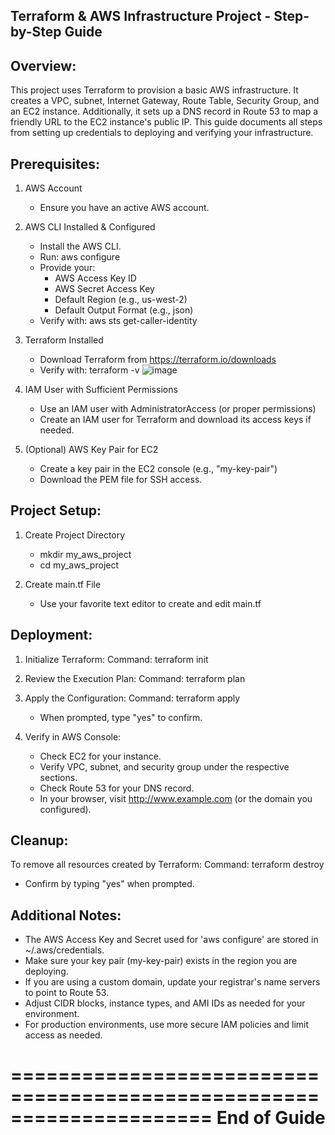 Terraform & AWS Infrastructure Project - Step-by-Step Guide
------------------------------------------------------------

Overview:
---------
This project uses Terraform to provision a basic AWS infrastructure.
It creates a VPC, subnet, Internet Gateway, Route Table, Security Group,
and an EC2 instance. Additionally, it sets up a DNS record in Route 53
to map a friendly URL to the EC2 instance's public IP. This guide
documents all steps from setting up credentials to deploying and
verifying your infrastructure.

Prerequisites:
--------------
1. AWS Account
   - Ensure you have an active AWS account.
2. AWS CLI Installed & Configured
   - Install the AWS CLI.
   - Run: aws configure
   - Provide your:
     - AWS Access Key ID
     - AWS Secret Access Key
     - Default Region (e.g., us-west-2)
     - Default Output Format (e.g., json)
   - Verify with: aws sts get-caller-identity
3. Terraform Installed
   - Download Terraform from https://terraform.io/downloads
   - Verify with: terraform -v
     ![image](https://github.com/user-attachments/assets/5ddb44a5-ab24-46b9-99ff-43e505f53346)

4. IAM User with Sufficient Permissions
   - Use an IAM user with AdministratorAccess (or proper permissions)
   - Create an IAM user for Terraform and download its access keys if needed.
5. (Optional) AWS Key Pair for EC2
   - Create a key pair in the EC2 console (e.g., "my-key-pair")
   - Download the PEM file for SSH access.

Project Setup:
--------------
1. Create Project Directory
   - mkdir my_aws_project
   - cd my_aws_project

2. Create main.tf File
   - Use your favorite text editor to create and edit main.tf

Deployment:
-----------
1. Initialize Terraform:
   Command: terraform init

2. Review the Execution Plan:
   Command: terraform plan

3. Apply the Configuration:
   Command: terraform apply
   - When prompted, type "yes" to confirm.
   
4. Verify in AWS Console:
   - Check EC2 for your instance.
   - Verify VPC, subnet, and security group under the respective sections.
   - Check Route 53 for your DNS record.
   - In your browser, visit http://www.example.com (or the domain you configured).

Cleanup:
--------
To remove all resources created by Terraform:
   Command: terraform destroy
   - Confirm by typing "yes" when prompted.

Additional Notes:
-----------------
- The AWS Access Key and Secret used for 'aws configure' are stored in ~/.aws/credentials.
- Make sure your key pair (my-key-pair) exists in the region you are deploying.
- If you are using a custom domain, update your registrar's name servers to point to Route 53.
- Adjust CIDR blocks, instance types, and AMI IDs as needed for your environment.
- For production environments, use more secure IAM policies and limit access as needed.

=====================================================================
End of Guide
=====================================================================
